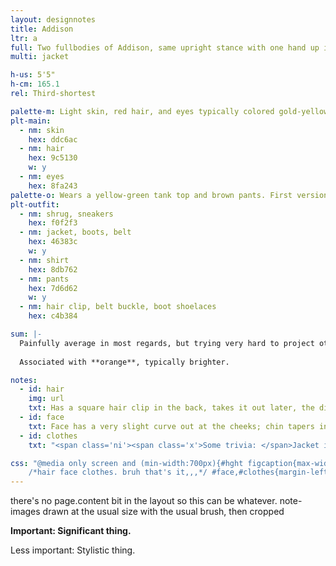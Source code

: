 ```yaml
---
layout: designnotes
title: Addison
ltr: a
full: Two fullbodies of Addison, same upright stance with one hand up in a loose fist and the other resting on her hip. In one version she frowns slightly, at attention; in the other, featuring an outfit upgrade, she's looking a lot more pleased with herself.
multi: jacket

h-us: 5'5"
h-cm: 165.1
rel: Third-shortest

palette-m: Light skin, red hair, and eyes typically colored gold-yellow, hair, and eyes are all dark brown. Hair is straight and chin-length, clipped partially back with some volume on the sides.
plt-main:
  - nm: skin
    hex: ddc6ac
  - nm: hair
    hex: 9c5130
    w: y
  - nm: eyes
    hex: 8fa243
palette-o: Wears a yellow-green tank top and brown pants. First version has a white shrug and sneakers; second swaps both for a dark brown leather jacket and combat boots, plus a belt and pendant necklace.
plt-outfit:
  - nm: shrug, sneakers
    hex: f0f2f3
  - nm: jacket, boots, belt
    hex: 46383c
    w: y
  - nm: shirt
    hex: 8db762
  - nm: pants
    hex: 7d6d62
    w: y
  - nm: hair clip, belt buckle, boot shoelaces
    hex: c4b384

sum: |-
  Painfully average in most regards, but trying very hard to project otherwise. Later swaps some passive whites in her outit with darker leather, which she thinks makes her look pretty cool, and picks up a pendant necklace while she's at it.
  
  Associated with **orange**, typically brighter.

notes:
  - id: hair
    img: url
    txt: Has a square hair clip in the back, takes it out later, the difference is negligible.
  - id: face
    txt: Face has a very slight curve out at the cheeks; chin tapers in a point. Small nose, but not as flat as <a href='../kay-lin/designnotes'>Kay Lin</a>'s.
  - id: clothes
    txt: "<span class='ni'><span class='x'>Some trivia: </span>Jacket is loosely ripped off from an image search result of Katnis from <i>The Hunger Games</i> film. (Disclaimer: I only know about this series from pop culture osmosis (and people complaining about the movie). Seems like something Addison would be into, though, flawed film and all.)</span>"

css: "@media only screen and (min-width:700px){#hght figcaption{max-width:9em;} #main{width:1185px; padding-right:35px;} body{width:2020px;}
	/*hair face clothes. bruh that's it,,,*/ #face,#clothes{margin-left:405px;} #clothes{margin-top:110px;} article img{margin-top:.5em;}}"
---
```

there's no page.content bit in the layout so this can be whatever. note-images drawn at the usual size with the usual brush, then cropped

**<span class='x'>Important: </span>Significant thing.**

<span class='ni'><span class='x'>Less important: </span>Stylistic thing.</span>
